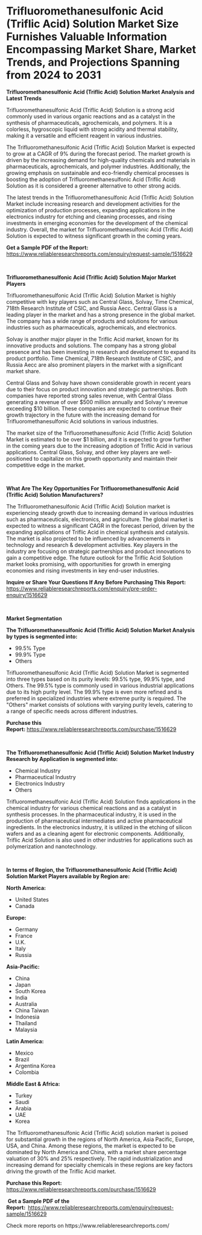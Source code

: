 <p><h1>Trifluoromethanesulfonic Acid (Triflic Acid) Solution Market Size Furnishes Valuable Information Encompassing Market Share, Market Trends, and Projections Spanning from 2024 to 2031</h1></p><p><strong>Trifluoromethanesulfonic Acid (Triflic Acid) Solution Market Analysis and Latest Trends</strong></p>
<p><p>Trifluoromethanesulfonic Acid (Triflic Acid) Solution is a strong acid commonly used in various organic reactions and as a catalyst in the synthesis of pharmaceuticals, agrochemicals, and polymers. It is a colorless, hygroscopic liquid with strong acidity and thermal stability, making it a versatile and efficient reagent in various industries.</p><p>The Trifluoromethanesulfonic Acid (Triflic Acid) Solution Market is expected to grow at a CAGR of 9% during the forecast period. The market growth is driven by the increasing demand for high-quality chemicals and materials in pharmaceuticals, agrochemicals, and polymer industries. Additionally, the growing emphasis on sustainable and eco-friendly chemical processes is boosting the adoption of Trifluoromethanesulfonic Acid (Triflic Acid) Solution as it is considered a greener alternative to other strong acids.</p><p>The latest trends in the Trifluoromethanesulfonic Acid (Triflic Acid) Solution Market include increasing research and development activities for the optimization of production processes, expanding applications in the electronics industry for etching and cleaning processes, and rising investments in emerging economies for the development of the chemical industry. Overall, the market for Trifluoromethanesulfonic Acid (Triflic Acid) Solution is expected to witness significant growth in the coming years.</p></p>
<p><strong>Get a Sample PDF of the Report:&nbsp;</strong> <a href="https://www.reliableresearchreports.com/enquiry/request-sample/1516629">https://www.reliableresearchreports.com/enquiry/request-sample/1516629</a></p>
<p>&nbsp;</p>
<p><strong>Trifluoromethanesulfonic Acid (Triflic Acid) Solution Major Market Players</strong></p>
<p><p>Trifluoromethanesulfonic Acid (Triflic Acid) Solution Market is highly competitive with key players such as Central Glass, Solvay, Time Chemical, 718th Research Institute of CSIC, and Russia Aecc. Central Glass is a leading player in the market and has a strong presence in the global market. The company has a wide range of products and solutions for various industries such as pharmaceuticals, agrochemicals, and electronics.</p><p>Solvay is another major player in the Triflic Acid market, known for its innovative products and solutions. The company has a strong global presence and has been investing in research and development to expand its product portfolio. Time Chemical, 718th Research Institute of CSIC, and Russia Aecc are also prominent players in the market with a significant market share.</p><p>Central Glass and Solvay have shown considerable growth in recent years due to their focus on product innovation and strategic partnerships. Both companies have reported strong sales revenue, with Central Glass generating a revenue of over $500 million annually and Solvay's revenue exceeding $10 billion. These companies are expected to continue their growth trajectory in the future with the increasing demand for Trifluoromethanesulfonic Acid solutions in various industries.</p><p>The market size of the Trifluoromethanesulfonic Acid (Triflic Acid) Solution Market is estimated to be over $1 billion, and it is expected to grow further in the coming years due to the increasing adoption of Triflic Acid in various applications. Central Glass, Solvay, and other key players are well-positioned to capitalize on this growth opportunity and maintain their competitive edge in the market.</p></p>
<p>&nbsp;</p>
<p><strong>What Are The Key Opportunities For Trifluoromethanesulfonic Acid (Triflic Acid) Solution Manufacturers?</strong></p>
<p><p>The Trifluoromethanesulfonic Acid (Triflic Acid) Solution market is experiencing steady growth due to increasing demand in various industries such as pharmaceuticals, electronics, and agriculture. The global market is expected to witness a significant CAGR in the forecast period, driven by the expanding applications of Triflic Acid in chemical synthesis and catalysis. The market is also projected to be influenced by advancements in technology and research & development activities. Key players in the industry are focusing on strategic partnerships and product innovations to gain a competitive edge. The future outlook for the Triflic Acid Solution market looks promising, with opportunities for growth in emerging economies and rising investments in key end-user industries.</p></p>
<p><strong>Inquire or Share Your Questions If Any Before Purchasing This Report:</strong> <a href="https://www.reliableresearchreports.com/enquiry/pre-order-enquiry/1516629">https://www.reliableresearchreports.com/enquiry/pre-order-enquiry/1516629</a></p>
<p>&nbsp;</p>
<p><strong>Market Segmentation</strong></p>
<p><strong>The Trifluoromethanesulfonic Acid (Triflic Acid) Solution Market Analysis by types is segmented into:</strong></p>
<p><ul><li>99.5% Type</li><li>99.9% Type</li><li>Others</li></ul></p>
<p><p>Trifluoromethanesulfonic Acid (Triflic Acid) Solution Market is segmented into three types based on its purity levels: 99.5% type, 99.9% type, and Others. The 99.5% type is commonly used in various industrial applications due to its high purity level. The 99.9% type is even more refined and is preferred in specialized industries where extreme purity is required. The "Others" market consists of solutions with varying purity levels, catering to a range of specific needs across different industries.</p></p>
<p><strong>Purchase this Report:&nbsp;</strong><a href="https://www.reliableresearchreports.com/purchase/1516629">https://www.reliableresearchreports.com/purchase/1516629</a></p>
<p>&nbsp;</p>
<p><strong>The Trifluoromethanesulfonic Acid (Triflic Acid) Solution Market Industry Research by Application is segmented into:</strong></p>
<p><ul><li>Chemical Industry</li><li>Pharmaceutical Industry</li><li>Electronics Industry</li><li>Others</li></ul></p>
<p><p>Trifluoromethanesulfonic Acid (Triflic Acid) Solution finds applications in the chemical industry for various chemical reactions and as a catalyst in synthesis processes. In the pharmaceutical industry, it is used in the production of pharmaceutical intermediates and active pharmaceutical ingredients. In the electronics industry, it is utilized in the etching of silicon wafers and as a cleaning agent for electronic components. Additionally, Triflic Acid Solution is also used in other industries for applications such as polymerization and nanotechnology.</p></p>
<p>&nbsp;</p>
<p><strong>In terms of Region, the Trifluoromethanesulfonic Acid (Triflic Acid) Solution Market Players available by Region are:</strong></p>
<p>
    <p> <strong> North America: </strong>
        <ul>
            <li>United States</li>
            <li>Canada</li>
        </ul>
        </p> 
    <p> <strong> Europe: </strong>
        <ul>
            <li>Germany</li>
            <li>France</li>
            <li>U.K.</li>
            <li>Italy</li>
            <li>Russia</li>
        </ul>
        </p> 
    <p> <strong> Asia-Pacific: </strong>
        <ul>
            <li>China</li>
            <li>Japan</li>
            <li>South Korea</li>
            <li>India</li>
            <li>Australia</li>
            <li>China Taiwan</li>
            <li>Indonesia</li>
            <li>Thailand</li>
            <li>Malaysia</li>
        </ul>
        </p> 
    <p> <strong> Latin America: </strong>
        <ul>
            <li>Mexico</li>
            <li>Brazil</li>
            <li>Argentina Korea</li>
            <li>Colombia</li>
        </ul>
        </p> 
    <p> <strong> Middle East & Africa: </strong>
        <ul>
            <li>Turkey</li>
            <li>Saudi</li>
            <li>Arabia</li>
            <li>UAE</li>
            <li>Korea</li>
        </ul>
    </p>
    </p>
<p><p>The Trifluoromethanesulfonic Acid (Triflic Acid) solution market is poised for substantial growth in the regions of North America, Asia Pacific, Europe, USA, and China. Among these regions, the market is expected to be dominated by North America and China, with a market share percentage valuation of 30% and 25% respectively. The rapid industrialization and increasing demand for specialty chemicals in these regions are key factors driving the growth of the Triflic Acid market.</p></p>
<p><strong>Purchase this Report: </strong><a href="https://www.reliableresearchreports.com/purchase/1516629">https://www.reliableresearchreports.com/purchase/1516629</a></p>
<p>&nbsp;<strong>Get a Sample PDF of the Report:&nbsp;&nbsp;</strong><a href="https://www.reliableresearchreports.com/enquiry/request-sample/1516629">https://www.reliableresearchreports.com/enquiry/request-sample/1516629</a></p>
<p><strong></strong></p>
<p>Check more reports on https://www.reliableresearchreports.com/</p>